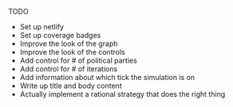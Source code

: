 TODO
- Set up netlify
- Set up coverage badges
- Improve the look of the graph
- Improve the look of the controls
- Add control for # of political parties
- Add control for # of iterations
- Add information about which tick the simulation is on
- Write up title and body content
- Actually implement a rational strategy that does the right thing
